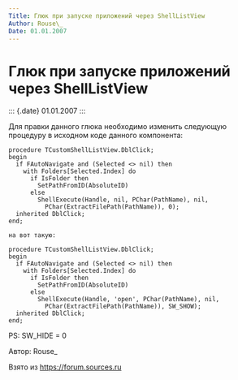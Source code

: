 ```yaml
---
Title: Глюк при запуске приложений через ShellListView
Author: Rouse\_
Date: 01.01.2007
---
```



Глюк при запуске приложений через ShellListView
===============================================

::: {.date}
01.01.2007
:::

Для правки данного глюка необходимо изменить следующую процедуру в
исходном коде данного компонента:


    procedure TCustomShellListView.DblClick;
    begin
      if FAutoNavigate and (Selected <> nil) then
        with Folders[Selected.Index] do
          if IsFolder then
            SetPathFromID(AbsoluteID)
          else
            ShellExecute(Handle, nil, PChar(PathName), nil,
              PChar(ExtractFilePath(PathName)), 0);  
      inherited DblClick;
    end;
     
    на вот такую:
     
    procedure TCustomShellListView.DblClick;
    begin
      if FAutoNavigate and (Selected <> nil) then
        with Folders[Selected.Index] do
          if IsFolder then
            SetPathFromID(AbsoluteID)
          else
            ShellExecute(Handle, 'open', PChar(PathName), nil,
              PChar(ExtractFilePath(PathName)), SW_SHOW);
      inherited DblClick;
    end;

PS: SW\_HIDE = 0

Автор: Rouse\_

Взято из <https://forum.sources.ru>
